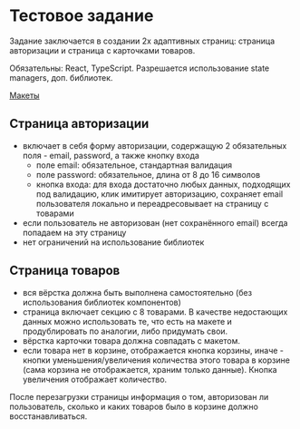 # Тестовое задание

Задание заключается в создании 2х адаптивных страниц: страница авторизации и страница с карточками товаров.

Обязательны: React, TypeScript. 
Разрешается использование state managers, доп. библиотек.

[Макеты](https://www.figma.com/file/FqE4Ro3lSmtIbEtmsv1tpw/Test-task?node-id=38%3A1149)

## Страница авторизации

- включает в себя форму авторизации, содержащую 2 обязательных поля - email, password, а также кнопку входа
    - поле email: обязательное, стандартная валидация
    - поле password: обязательное, длина от 8 до 16 символов
    - кнопка входа: для входа достаточно любых данных, подходящих под валидацию, клик имитирует авторизацию, сохраняет email пользователя локально и переадресовывает на страницу с товарами
- если пользователь не авторизован (нет сохранённого email) всегда попадаем на эту страницу
- нет ограничений на использование библиотек

## Страница товаров

- вся вёрстка должна быть выполнена самостоятельно (без использования библиотек компонентов)
- страница включает секцию с 8 товарами. В качестве недостающих данных можно использовать те, что есть на макете и продублировать по аналогии, либо придумать свои.
- вёрстка карточки товара должна совпадать с макетом.
- если товара нет в корзине, отображается кнопка корзины, иначе - кнопки уменьшения/увеличения количества этого товара в корзине (сама корзина не отображается, храним только данные). Кнопка увеличения отображает количество.

После перезагрузки страницы информация о том, авторизован ли пользователь, сколько и каких товаров было в корзине должно восстанавливаться.
